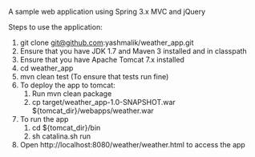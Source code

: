 A sample web application using Spring 3.x MVC and jQuery

Steps to use the application:

1. git clone git@github.com:yashmalik/weather_app.git
2. Ensure that you have JDK 1.7 and Maven 3 installed and in classpath
3. Ensure that you have Apache Tomcat 7.x installed
4. cd weather_app
5. mvn clean test (To ensure that tests run fine)
6. To deploy the app to tomcat:
    1. Run mvn clean package
    2. cp target/weather_app-1.0-SNAPSHOT.war ${tomcat_dir}/webapps/weather.war
7. To run the app
    1. cd ${tomcat_dir}/bin
    2. sh catalina.sh run
8. Open http://localhost:8080/weather/weather.html to access the app